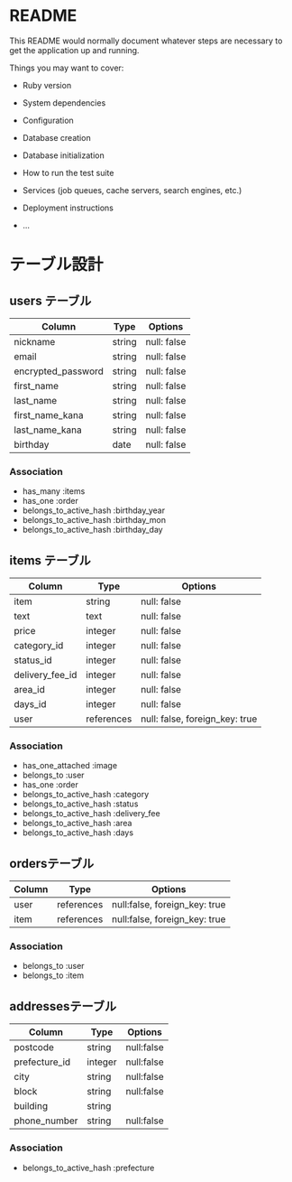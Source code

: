 # README

This README would normally document whatever steps are necessary to get the
application up and running.

Things you may want to cover:

* Ruby version

* System dependencies

* Configuration

* Database creation

* Database initialization

* How to run the test suite

* Services (job queues, cache servers, search engines, etc.)

* Deployment instructions

* ...

# テーブル設計

## users テーブル

| Column              | Type      | Options     |
| ------------------- | --------- | ----------- |
| nickname            | string    | null: false |
| email               | string    | null: false |
| encrypted_password  | string    | null: false |
| first_name          | string    | null: false |
| last_name           | string    | null: false |
| first_name_kana     | string    | null: false |
| last_name_kana      | string    | null: false |
| birthday            | date      | null: false |



### Association

- has_many :items
- has_one :order
- belongs_to_active_hash :birthday_year
- belongs_to_active_hash :birthday_mon
- belongs_to_active_hash :birthday_day

## items テーブル

| Column          | Type       | Options                           |
| --------------- | ---------- | --------------------------------- |
| item            | string     | null: false                       |
| text            | text       | null: false                       |
| price           | integer    | null: false                       |
| category_id     | integer    | null: false                       |
| status_id       | integer    | null: false                       |
| delivery_fee_id | integer    | null: false                       |
| area_id         | integer    | null: false                       |
| days_id         | integer    | null: false                       | 
| user            | references | null: false, foreign_key: true    | 
 


### Association

- has_one_attached :image
- belongs_to :user
- has_one :order
- belongs_to_active_hash :category
- belongs_to_active_hash :status
- belongs_to_active_hash :delivery_fee
- belongs_to_active_hash :area
- belongs_to_active_hash :days


##  ordersテーブル

| Column  | Type       | Options                        |
| ------- | ---------- | ------------------------------ |
| user    | references | null:false, foreign_key: true  |
| item    | references | null:false, foreign_key: true  |



### Association

- belongs_to :user
- belongs_to :item

##  addressesテーブル

| Column         | Type       | Options                        |
| -------------- | ---------- | ------------------------------ |
| postcode       | string     | null:false                     |
| prefecture_id  | integer    | null:false                     |
| city           | string     | null:false                     |
| block          | string     | null:false                     |
| building       | string     |                                |
| phone_number   | string     | null:false                     |





### Association

- belongs_to_active_hash :prefecture
